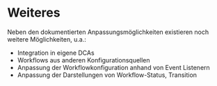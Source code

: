 # Weiteres

Neben den dokumentierten Anpassungsmöglichkeiten existieren noch weitere Möglichkeiten, u.a.:

 * Integration in eigene DCAs
 * Workflows aus anderen Konfigurationsquellen
 * Anpassung der Workflowkonfiguration anhand von Event Listenern
 * Anpassung der Darstellungen von Workflow-Status, Transition
